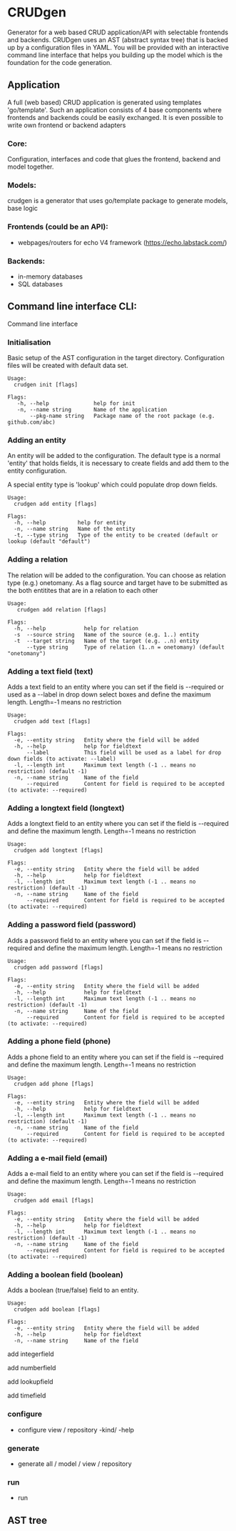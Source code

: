 # CRUDgen
Generator for a web based CRUD application/API with selectable frontends and backends. 
CRUDgen uses an AST (abstract syntax tree) that is backed up by a configuration files in YAML. 
You will be provided with an interactive command line interface that helps you building up the 
model which is the foundation for the code generation.

## Application
A full (web based) CRUD application is generated using templates 'go/template'.
Such an application consists of 4 base components where frontends and backends 
could be easily exchanged. It is even possible to write own frontend or backend adapters

### Core:
Configuration, interfaces and code that glues the frontend, backend and model together.

### Models:
crudgen is a generator that uses go/template package to generate models,
base logic 

### Frontends (could be an API):
* webpages/routers for echo V4 framework (https://echo.labstack.com/)

### Backends:
* in-memory databases
* SQL databases

## Command line interface CLI:
Command line interface

### Initialisation
Basic setup of the AST configuration in the target directory. 
Configuration files will be created with default data set.

    Usage:
      crudgen init [flags]

    Flags:
       -h, --help              help for init
       -n, --name string       Name of the application
           --pkg-name string   Package name of the root package (e.g. github.com/abc)

### Adding an entity
An entity will be added to the configuration. The default type is a
normal 'entity' that holds fields, it is necessary to create fields and add 
them to the entity configuration.

A special entity type is 'lookup' which could populate drop down fields.

    Usage:
      crudgen add entity [flags]

    Flags:
      -h, --help          help for entity
      -n, --name string   Name of the entity
      -t, --type string   Type of the entity to be created (default or lookup (default "default")

### Adding a relation
The relation will be added to the configuration. You can choose as 
relation type (e.g.) onetomany. As a flag source and target have to be submitted as 
the both entitites that are in a relation to each other

    Usage:
       crudgen add relation [flags]

    Flags:
      -h, --help            help for relation
      -s  --source string   Name of the source (e.g. 1..) entity
      -t  --target string   Name of the target (e.g. ..n) entity
          --type string     Type of relation (1..n = onetomany) (default "onetomany")

### Adding a text field (text)
Adds a text field to an entity where you can set if the field is --required 
or used as a --label in drop down select boxes and define the maximum length. 
Length=-1 means no restriction

    Usage:
      crudgen add text [flags]

    Flags:
      -e, --entity string   Entity where the field will be added
      -h, --help            help for fieldtext
          --label           This field will be used as a label for drop down fields (to activate: --label)
      -l, --length int      Maximum text length (-1 .. means no restriction) (default -1)
      -n, --name string     Name of the field
          --required        Content for field is required to be accepted (to activate: --required)

### Adding a longtext field (longtext)
Adds a longtext field to an entity where you can set if the field is --required 
and define the maximum length. Length=-1 means no restriction

    Usage:
      crudgen add longtext [flags]

    Flags:
      -e, --entity string   Entity where the field will be added
      -h, --help            help for fieldtext
      -l, --length int      Maximum text length (-1 .. means no restriction) (default -1)
      -n, --name string     Name of the field
          --required        Content for field is required to be accepted (to activate: --required)

### Adding a password field (password)
Adds a password field to an entity where you can set if the field is --required 
and define the maximum length. Length=-1 means no restriction

    Usage:
      crudgen add password [flags]

    Flags:
      -e, --entity string   Entity where the field will be added
      -h, --help            help for fieldtext
      -l, --length int      Maximum text length (-1 .. means no restriction) (default -1)
      -n, --name string     Name of the field
          --required        Content for field is required to be accepted (to activate: --required)

### Adding a phone field (phone)
Adds a phone field to an entity where you can set if the field is --required 
and define the maximum length. Length=-1 means no restriction

    Usage:
      crudgen add phone [flags]

    Flags:
      -e, --entity string   Entity where the field will be added
      -h, --help            help for fieldtext
      -l, --length int      Maximum text length (-1 .. means no restriction) (default -1)
      -n, --name string     Name of the field
          --required        Content for field is required to be accepted (to activate: --required)


### Adding a e-mail field (email)
Adds a e-mail field to an entity where you can set if the field is --required 
and define the maximum length. Length=-1 means no restriction

    Usage:
      crudgen add email [flags]

    Flags:
      -e, --entity string   Entity where the field will be added
      -h, --help            help for fieldtext
      -l, --length int      Maximum text length (-1 .. means no restriction) (default -1)
      -n, --name string     Name of the field
          --required        Content for field is required to be accepted (to activate: --required)

### Adding a boolean field (boolean)
Adds a boolean (true/false) field to an entity.

    Usage:
      crudgen add boolean [flags]

    Flags:
      -e, --entity string   Entity where the field will be added
      -h, --help            help for fieldtext
      -n, --name string     Name of the field
    
add integerfield

add numberfield

add lookupfield




add timefield


### configure
- configure view / repository -kind/ -help

### generate
- generate all / model / view / repository

### run
- run

## AST tree
